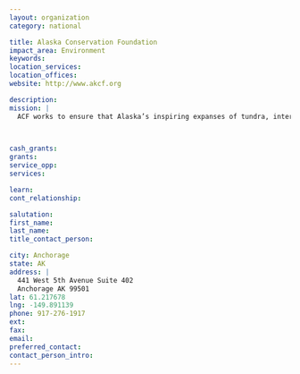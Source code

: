 ```yaml
---
layout: organization
category: national

title: Alaska Conservation Foundation
impact_area: Environment
keywords: 
location_services: 
location_offices: 
website: http://www.akcf.org

description: 
mission: |
  ACF works to ensure that Alaska’s inspiring expanses of tundra, internationally critical oceans and seas, breathtaking mountains, thousand-year-old glaciers, extraordinary rivers and lakes, and spectacular stands of old-growth temperate rainforest will retain their beauty and viability for generations to come. ACF also strives to help Alaska Natives maintain their timeless, rich cultures in connection with the land.

  

cash_grants: 
grants: 
service_opp: 
services: 

learn: 
cont_relationship: 

salutation: 
first_name: 
last_name: 
title_contact_person: 

city: Anchorage
state: AK
address: |
  441 West 5th Avenue Suite 402  
  Anchorage AK 99501
lat: 61.217678
lng: -149.891139
phone: 917-276-1917
ext: 
fax: 
email: 
preferred_contact: 
contact_person_intro: 
---
```

